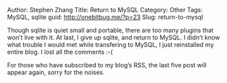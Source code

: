 Author: Stephen Zhang
Title: Return to MySQL
Category: Other
Tags: MySQL, sqlite
guid: http://onebitbug.me/?p=23
Slug: return-to-mysql

Though sqlite is quiet small and portable, there are too many plugins that won’t live with it.
At last, I give up sqlite, and return to MySQL.
I didn’t know what trouble I would met while transfering to MySQL, I just reinstalled my entire blog.
I lost all the comments :-(

For those who have subscribed to my blog’s RSS, the last five post will appear again, sorry for the noises.

